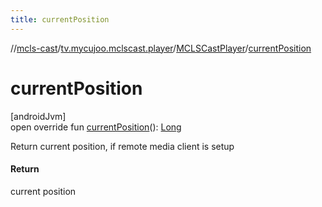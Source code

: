 ```yaml
---
title: currentPosition
---
```

//[mcls-cast](../../../index.html)/[tv.mycujoo.mclscast.player](../index.html)/[MCLSCastPlayer](index.html)/[currentPosition](current-position.html)



# currentPosition



[androidJvm]\
open override fun [currentPosition](current-position.html)(): [Long](https://kotlinlang.org/api/latest/jvm/stdlib/kotlin/-long/index.html)



Return current position, if remote media client is setup



#### Return



current position




